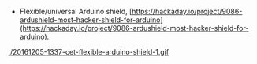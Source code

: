 * Flexible/universal Arduino shield, [https://hackaday.io/project/9086-ardushield-most-hacker-shield-for-arduino](https://hackaday.io/project/9086-ardushield-most-hacker-shield-for-arduino).

[./20161205-1337-cet-flexible-arduino-shield-1.gif](./20161205-1337-cet-flexible-arduino-shield-1.gif)